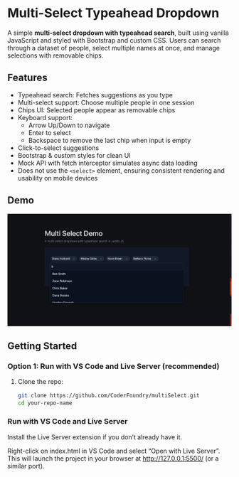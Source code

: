 # Multi-Select Typeahead Dropdown

A simple **multi-select dropdown with typeahead search**, built using vanilla JavaScript and styled with Bootstrap and custom CSS. Users can search through a dataset of people, select multiple names at once, and manage selections with removable chips.

## Features

- Typeahead search: Fetches suggestions as you type  
- Multi-select support: Choose multiple people in one session  
- Chips UI: Selected people appear as removable chips  
- Keyboard support:
  - Arrow Up/Down to navigate
  - Enter to select
  - Backspace to remove the last chip when input is empty  
- Click-to-select suggestions  
- Bootstrap & custom styles for clean UI  
- Mock API with fetch interceptor simulates async data loading  
- Does not use the `<select>` element, ensuring consistent rendering and usability on mobile devices  

## Demo

![screenshot](docs/demo.png)  

## Getting Started

### Option 1: Run with VS Code and Live Server (recommended)

1. Clone the repo:

   ```bash
   git clone https://github.com/CoderFoundry/multiSelect.git
   cd your-repo-name

### Run with VS Code and Live Server 


Install the Live Server extension if you don’t already have it.

Right-click on index.html in VS Code and select “Open with Live Server”.
This will launch the project in your browser at http://127.0.0.1:5500/ (or a similar port).
